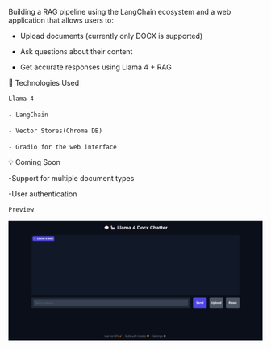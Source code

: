  Building a RAG pipeline using the LangChain ecosystem and a web application that allows users to:
 

   - Upload documents (currently only DOCX is supported)

   - Ask questions about their content

   - Get accurate responses using Llama 4 + RAG

   🔧 Technologies Used

    Llama 4

    - LangChain

    - Vector Stores(Chroma DB)

    - Gradio for the web interface



💡 Coming Soon

-Support for multiple document types

-User authentication

    Preview 
![Preview of the Llama Chat Web Application](Images/Demo.png)
